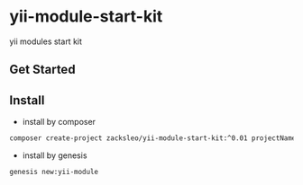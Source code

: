 # yii-module-start-kit

yii modules start kit

## Get Started

## Install

+ install by composer

```bash
composer create-project zacksleo/yii-module-start-kit:^0.01 projectName
```

+ install by genesis

```bash
genesis new:yii-module
```